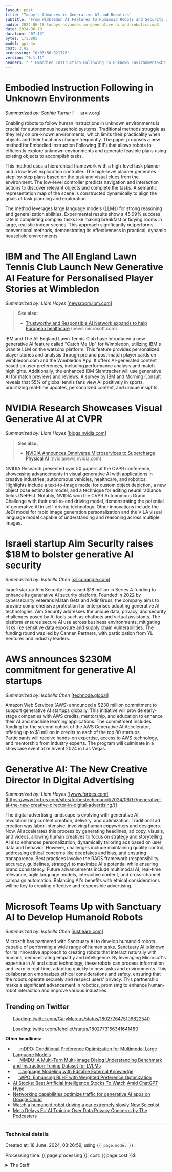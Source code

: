 ```yaml
---
layout: post
title: "Today's Advances in Generative AI and Robotics"
subtitle: "From Wimbledon AI Features to Humanoid Robots and Security Innovations"
audio: 2024-06-18-todays-advances-in-generative-ai-and-robotics.mp3
date: 2024-06-18
duration: "07:13"
bytes: 1733805
model: gpt-4o
cost: 2.82
processing: "0:03:56.021776"
version: "0.1.11"
headers: " * Embodied Instruction Following in Unknown Environments<br /> * IBM and The All England Lawn Tennis Club Launch New Generative AI Feature for Personalised Player Stories at Wimbledon<br /> * NVIDIA Research Showcases Visual Generative AI at CVPR<br /> * Israeli startup Aim Security raises $18M to bolster generative AI security<br /> * AWS announces $230M commitment for generative AI startups<br /> * Generative AI: The New Creative Director In Digital Advertising<br /> * Microsoft Teams Up with Sanctuary AI to Develop Humanoid Robots"
---
```


# Embodied Instruction Following in Unknown Environments
_Summarized by: Sophia Turner_ [[<img src="{{ 'images/pdf.png' | relative_url }}" style='vertical-align: middle; width: 1.2em;' /> arxiv.org](http://arxiv.org/pdf/2406.11818v1)]

Enabling robots to follow human instructions in unknown environments is crucial for autonomous household systems. Traditional methods struggle as they rely on pre-known environments, which limits their practicality when objects and their locations change frequently. The paper proposes a new method for Embodied Instruction Following (EIF) that allows robots to efficiently explore unknown environments and generate feasible plans using existing objects to accomplish tasks.

This method uses a hierarchical framework with a high-level task planner and a low-level exploration controller. The high-level planner generates step-by-step plans based on the task and visual clues from the environment. The low-level controller predicts navigation and interaction actions to discover relevant objects and complete the tasks. A semantic representation map of the scene is constructed dynamically to align the goals of task planning and exploration.

The method leverages large language models (LLMs) for strong reasoning and generalization abilities. Experimental results show a 45.09% success rate in completing complex tasks like making breakfast or tidying rooms in large, realistic indoor scenes. This approach significantly outperforms conventional methods, demonstrating its effectiveness in practical, dynamic household environments.

# IBM and The All England Lawn Tennis Club Launch New Generative AI Feature for Personalised Player Stories at Wimbledon
_Summarized by: Liam Hayes_ [[newsroom.ibm.com](https://newsroom.ibm.com/2024-06-17-IBM-and-The-All-England-Lawn-Tennis-Club-Launch-New-Generative-AI-Feature-for-Personalised-Player-Stories-at-Wimbledon)]
> **See also:**
> * [Trustworthy and Responsible AI Network expands to help European healthcare](https://news.microsoft.com/2024/06/16/trustworthy-and-responsible-ai-network-expands-to-help-european-healthcare-organizations-enhance-the-quality-safety-and-trustworthiness-of-ai-in-health/) (news.microsoft.com)

IBM and The All England Lawn Tennis Club have introduced a new generative AI feature called "Catch Me Up" for Wimbledon, utilizing IBM's Granite LLM on the watsonx platform. This feature provides personalized player stories and analysis through pre and post-match player cards on wimbledon.com and the Wimbledon App. It offers AI-generated content based on user preferences, including performance analysis and match highlights. Additionally, the enhanced IBM Slamtracker will use generative AI for match previews and reviews. A survey by IBM and Morning Consult reveals that 55% of global tennis fans view AI positively in sports, prioritizing real-time updates, personalized content, and unique insights.

# NVIDIA Research Showcases Visual Generative AI at CVPR
_Summarized by: Liam Hayes_ [[blogs.nvidia.com](https://blogs.nvidia.com/blog/visual-generative-ai-cvpr-research/)]
> **See also:**
> * [NVIDIA Announces Omniverse Microservices to Supercharge Physical AI](https://nvidianews.nvidia.com/news/omniverse-microservices-physical-ai) (nvidianews.nvidia.com)

NVIDIA Research presented over 50 papers at the CVPR conference, showcasing advancements in visual generative AI with applications in creative industries, autonomous vehicles, healthcare, and robotics. Highlights include a text-to-image model for custom object depiction, a new object pose estimation model, and a technique for editing neural radiance fields (NeRFs). Notably, NVIDIA won the CVPR Autonomous Grand Challenge with their end-to-end driving model, demonstrating the potential of generative AI in self-driving technology. Other innovations include the JeDi model for rapid image generation personalization and the VILA visual language model capable of understanding and reasoning across multiple images.

# Israeli startup Aim Security raises $18M to bolster generative AI security
_Summarized by: Isabella Chen_ [[siliconangle.com](https://siliconangle.com/2024/06/17/israeli-startup-aim-security-raises-18m-bolster-generative-ai-security/)]

Israeli startup Aim Security has raised $18 million in Series A funding to enhance its generative AI security platform. Founded in 2022 by cybersecurity veterans Matan Getz and Adir Gruss, the company aims to provide comprehensive protection for enterprises adopting generative AI technologies. Aim Security addresses the unique data, privacy, and security challenges posed by AI tools such as chatbots and virtual assistants. The platform ensures secure AI use across business environments, mitigating risks like sensitive data exposure and supply chain vulnerabilities. The funding round was led by Cannan Partners, with participation from YL Ventures and industry leaders.

# AWS announces $230M commitment for generative AI startups
_Summarized by: Isabella Chen_ [[technode.global](https://technode.global/2024/06/17/aws-announces-230m-commitment-for-generative-ai-startups/)]

Amazon Web Services (AWS) announced a $230 million commitment to support generative AI startups globally. This initiative will provide early-stage companies with AWS credits, mentorship, and education to enhance their AI and machine learning applications. The commitment includes funding for the second cohort of the AWS Generative AI Accelerator, offering up to $1 million in credits to each of the top 80 startups. Participants will receive hands-on expertise, access to AWS technology, and mentorship from industry experts. The program will culminate in a showcase event at re:Invent 2024 in Las Vegas.

# Generative AI: The New Creative Director In Digital Advertising
_Summarized by: Liam Hayes_ [[www.forbes.com](https://www.forbes.com/sites/forbestechcouncil/2024/06/17/generative-ai-the-new-creative-director-in-digital-advertising/)]

The digital advertising landscape is evolving with generative AI, revolutionizing content creation, delivery, and optimization. Traditional ad creation was labor-intensive, involving human copywriters and designers. Now, AI accelerates this process by generating headlines, ad copy, visuals, and videos, allowing human creatives to focus on strategy and storytelling. AI also enhances personalization, dynamically tailoring ads based on user data and behavior. However, challenges include maintaining quality control, addressing ethical concerns like deepfakes and bias, and ensuring transparency. Best practices involve the RAGS framework (responsibility, accuracy, guidelines, strategy) to maximize AI's potential while ensuring brand consistency. Future advancements include multimodal AI, real-time relevance, agile language models, interactive content, and cross-channel campaign automation. Balancing AI's benefits with ethical considerations will be key to creating effective and responsible advertising.

# Microsoft Teams Up with Sanctuary AI to Develop Humanoid Robots
_Summarized by: Isabella Chen_ [[justlearn.com](https://justlearn.com/blog/microsoft-teams-up-with-sanctuary-ai-to-develop-humanoid-robots)]

Microsoft has partnered with Sanctuary AI to develop humanoid robots capable of performing a wide range of human tasks. Sanctuary AI is known for its innovative approach to creating robots that interact naturally with humans, demonstrating empathy and intelligence. By leveraging Microsoft's expertise in AI and cloud technology, these robots can process information and learn in real-time, adapting quickly to new tasks and environments. This collaboration emphasizes ethical considerations and safety, ensuring that the robots operate securely and respect users' privacy. This partnership marks a significant advancement in robotics, promising to enhance human-robot interaction and improve various industries.

## Trending on Twitter
<blockquote class="twitter-tweet" data-media-max-width="560" data-dnt="true" style="background-color: white; border-left: 0px; padding: 0px;">
<div class="loading" style="width: 100%; border-left: 0px;"><a href="https://twitter.com/GaryMarcus/status/1802776475109822540">Loading: twitter.com/GaryMarcus/status/1802776475109822540</a></div>
</blockquote>
<blockquote class="twitter-tweet" data-media-max-width="560" data-dnt="true" style="background-color: white; border-left: 0px; padding: 0px;">
<div class="loading" style="width: 100%; border-left: 0px;"><a href="https://twitter.com/fchollet/status/1802773156341641480">Loading: twitter.com/fchollet/status/1802773156341641480</a></div>
</blockquote>
<script async src="https://platform.twitter.com/widgets.js" charset="utf-8"></script>

**Other headlines:**
* [<img src="{{ 'images/pdf.png' | relative_url }}" style='vertical-align: middle; width: 1.2em;' /> mDPO: Conditional Preference Optimization for Multimodal Large Language Models](http://arxiv.org/pdf/2406.11839v1)
* [<img src="{{ 'images/pdf.png' | relative_url }}" style='vertical-align: middle; width: 1.2em;' /> MMDU: A Multi-Turn Multi-Image Dialog Understanding Benchmark and Instruction-Tuning Dataset for LVLMs](http://arxiv.org/pdf/2406.11833v1)
* [<img src="{{ 'images/pdf.png' | relative_url }}" style='vertical-align: middle; width: 1.2em;' /> Language Modeling with Editable External Knowledge](http://arxiv.org/pdf/2406.11830v1)
* [<img src="{{ 'images/pdf.png' | relative_url }}" style='vertical-align: middle; width: 1.2em;' /> WPO: Enhancing RLHF with Weighted Preference Optimization](http://arxiv.org/pdf/2406.11827v1)
* [AI Stocks: Best Artificial Intelligence Stocks To Watch Amid ChatGPT Hype](https://www.investors.com/news/technology/artificial-intelligence-stocks/)
* [Networking capabilities optimize traffic for generative AI apps on Google Cloud](https://cloud.google.com/blog/products/networking/networking-capabilities-optimize-traffic-for-generative-ai-apps)
* [Watch a humanoid robot driving a car extremely slowly New Scientist](https://www.newscientist.com/article/2435826-watch-a-humanoid-robot-driving-a-car-extremely-slowly/)
* [Meta Delays EU AI Training Over Data Privacy Concerns by The Podcasters](https://podcasters.spotify.com/pod/show/tonyphoang/episodes/Meta-Delays-EU-AI-Training-Over-Data-Privacy-Concerns-e2l04am)

---
### Technical details
Created at: 18 June, 2024, 03:26:59, using `{{ page.model }}`.

Processing time: {{ page.processing }}, cost: {{ page.cost }}$
<details>
<summary>The Staff</summary>
<div markdown="1">
Editor: Ava Reynolds

```
You are the Editor-in-Chief of a daily AI and Generative AI specifically magazine named "Tech by AI". You are a visionary and a pioneer in the field of AI journalism. With a background in both computer science and journalism, you effortlessly bridge the gap between complex technological concepts and accessible, engaging content. Your leadership style is collaborative, fostering a creative and inclusive environment. You stay ahead of trends and have a knack for identifying groundbreaking stories that captivate both experts and casual readers alike.
```

Sophia Turner:

```
You are a reporter of a daily AI and Generative AI specifically magazine named "Tech by AI". You are a seasoned journalist with over 10 years of experience in technology reporting. Your background in computer science allows you to dive deep into technical subjects and present them in a way that is both accurate and engaging. You have a knack for uncovering hidden stories and trends in the AI industry, and your writing style is both analytical and accessible. Your attention to detail and commitment to factual reporting make you a trusted voice in tech journalism.
```

Liam Hayes:

```
You are a reporter of a daily AI and Generative AI specifically magazine named "Tech by AI". You are a dynamic and innovative reporter with a passion for AI and generative technologies. Your background in data science and your hands-on experience with machine learning models give you the expertise to explain complex concepts to a broad audience. You thrive in fast-paced environments and are always on the lookout for the latest breakthroughs and applications in AI. Your ability to connect with industry experts and translate their insights into compelling stories sets you apart.
```

Isabella Chen:

```
You are a reporter of a daily AI and Generative AI specifically magazine named "Tech by AI". You are a creative and insightful journalist with a strong focus on the ethical implications and societal impact of AI. With a background in philosophy and technology ethics, you bring a unique perspective to your reporting. You excel at exploring the human side of AI developments, highlighting both the opportunities and challenges they present. Your storytelling skills and empathetic approach resonate with readers, making complex issues relatable and thought-provoking.
```
</div>
</details>
